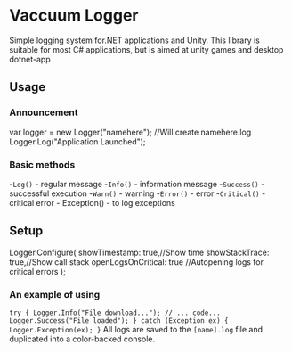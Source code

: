 # Vaccuum Logger

Simple logging system for.NET applications and Unity.
This library is suitable for most C# applications, but is aimed at unity games and desktop dotnet-app

## Usage

### Announcement

var logger = new Logger("namehere"); //Will create namehere.log
Logger.Log("Application Launched");

### Basic methods

-`Log()` - regular message
-`Info()` - information message
-`Success()` - successful execution
-`Warn()` - warning
-`Error()` - error
-`Critical()` - critical error
-`Exception() - to log exceptions

## Setup

Logger.Configure(
showTimestamp: true,//Show time
showStackTrace: true,//Show call stack
openLogsOnCritical: true //Autopening logs for critical errors
); 

### An example of using 

`try
{
Logger.Info("File download...");
// ... code...
Logger.Success("File loaded");
}
catch (Exception ex)
{
Logger.Exception(ex);
}` 
All logs are saved to the `[name].log` file and duplicated into a color-backed console.